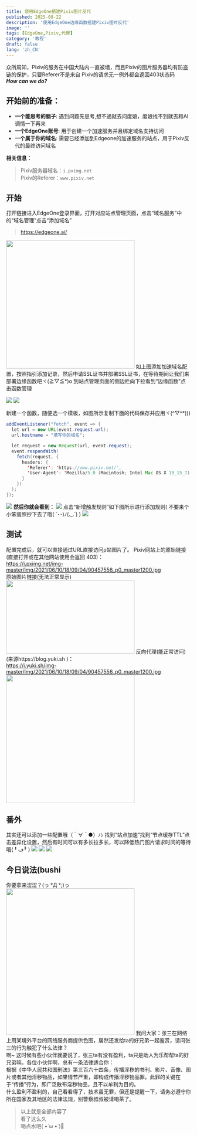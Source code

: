 ```yaml
---
title: 使用EdgeOne搭建Pixiv图片反代
published: 2025-08-22
description: '使用EdgeOne边缘函数搭建Pixiv图片反代'
image: ''
tags: [EdgeOne,Pixiv,代理]
category: '教程'
draft: false 
lang: 'zh_CN'
---
```

众所周知，Pixiv的服务在中国大陆内一直被墙，而且Pixiv的图片服务器均有防盗链的保护，只要Referer不是来自 Pixiv的请求无一例外都会返回403状态码 \
***How can we do?***
## 开始前的准备：
- **一个能思考的脑子**: 遇到问题先思考,想不通就去问度娘，度娘找不到就去和AI调情一下再来
- **一个EdgeOne账号**: 用于创建一个加速服务并且绑定域名支持访问
- **一个属于你的域名**: 需要已经添加到Edgeone的加速服务的站点，用于Pixiv反代的最终访问域名

**相关信息：**
> Pixiv服务器域名：`i.pximg.net` \
> Pixiv的Referer：`www.pixiv.net`

## 开始
打开链接进入EdgeOne登录界面，打开对应站点管理页面，点击“域名服务”中的“域名管理”点击“添加域名”
> https://edgeone.ai/

<img src="https://cdn-js.moeworld.top/gh/AkatsukiMio/cdn1/img/3-2025/202508221145753.png" width="350px" height="350px">
如上图添加加速域名配置，按照指引添加记录，然后申请SSL证书并部署SSL证书，在等待期间让我们来部署边缘函数吧ヾ(≧▽≦*)o 到站点管理页面的侧边栏向下拉看到“边缘函数”点击函数管理

![](https://cdn-js.moeworld.top/gh/AkatsukiMio/cdn1/img/3-2025/202508221145749.png)
![](https://cdn-js.moeworld.top/gh/AkatsukiMio/cdn1/img/3-2025/202508221145752.png)

新建一个函数，随便选一个模板，如图所示复制下面的代码保存并应用ヾ(^▽^*)))
```java
addEventListener("fetch", event => {
  let url = new URL(event.request.url);
  url.hostname = "填写你的域名";

  let request = new Request(url, event.request);
  event.respondWith(
    fetch(request, {
      headers: {
        'Referer': 'https://www.pixiv.net/',
        'User-Agent': 'Mozilla/5.0 (Macintosh; Intel Mac OS X 10_15_7) AppleWebKit/537.36 (KHTML, like Gecko) Chrome/126.0.0.0 Safari/537.36'
      }
    })
  );
});
```
![](https://cdn-js.moeworld.top/gh/AkatsukiMio/cdn1/img/3-2025/202508221145748.png)
**然后你就会看到：**
![](https://cdn-js.moeworld.top/gh/AkatsukiMio/cdn1/img/3-2025/202508221145754.png)
点击“新增触发规则”如下图所示进行添加规则( 不要来个小笨蛋照抄下去了哦( ´･･)ﾉ(._.`) )
![](https://cdn-js.moeworld.top/gh/AkatsukiMio/cdn1/img/3-2025/202508221145755.png)

## 测试
配置完成后，就可以直接通过URL直接访问p站图片了。
Pixiv网站上的原始链接(直接打开或在其他网站使用会返回 403)： \
https://i.pximg.net/img-master/img/2021/06/10/18/09/04/90457556_p0_master1200.jpg \
原始图片链接(无法正常显示)
<img src="https://i.pximg.net/img-master/img/2021/06/10/18/09/04/90457556_p0_master1200.jpg" width="350px" height="200px">
反向代理(能正常访问)(来源https://blog.yuki.sh )： \
https://i.yuki.sh/img-master/img/2021/06/10/18/09/04/90457556_p0_master1200.jpg
<img src="https://i.yuki.sh/img-master/img/2021/06/10/18/09/04/90457556_p0_master1200.jpg" width="350px" height="350px">

## 番外
其实还可以添加一些配置哦（＾∀＾●）ﾉｼ 找到“站点加速”找到“节点缓存TTL”点击差异化设置，然后有时间可以有多长拉多长，可以降低热门图片请求时间的等待哦(╹ڡ╹ )
![](https://cdn-js.moeworld.top/gh/AkatsukiMio/cdn1/img/3-2025/202508221145746.png)
![](https://cdn-js.moeworld.top/gh/AkatsukiMio/cdn1/img/3-2025/202508221145750.png)
![](https://cdn-js.moeworld.top/gh/AkatsukiMio/cdn1/img/3-2025/202508221145751.png)

## 今日说法(bushi
你要拿来涩涩？(っ °Д °;)っ
<img src="https://cdn-js.moeworld.top/gh/AkatsukiMio/cdn1/img/3-2025/202508221327616.png" width="350px" height="400px">
我问大家：张三在网络上用某境外平台的网络服务商提供色图，居然还发给ta的好兄弟一起鉴赏，请问张三的行为触犯了什么法律？ \
啊~ 这时候有些小伙伴就要说了，张三ta有没有盈利，ta只是助人为乐帮帮ta的好兄弟嘛。各位小伙伴啊，总有一条法律适合你： \
根据《中华人民共和国刑法》第三百六十四条，传播淫秽的书刊、影片、音像、图片或者其他淫秽物品，如果情节严重，即构成传播淫秽物品罪。此罪的关键在于“传播”行为，即广泛散布淫秽物品，且不以牟利为目的。 \
什么盈利不盈利的，自己看看得了，技术虽无罪，但还是提醒一下，请务必遵守你所在国家及其地区的法律法规，别警察叔叔被请喝茶了。
> 以上就是全部内容了 \
> 看了这么久 \
> 喝点水吧( •̀ ω •́ )🥤